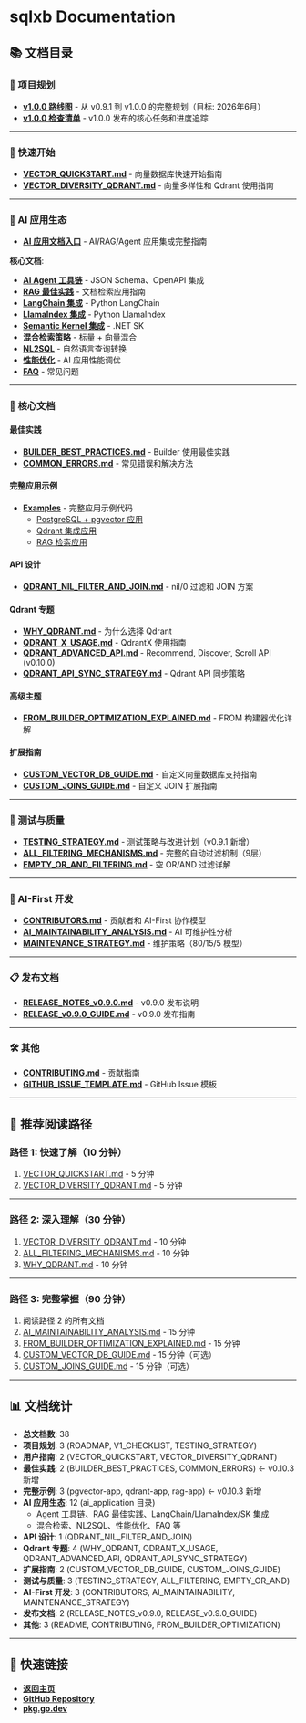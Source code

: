 # sqlxb Documentation

## 📚 文档目录

### 📅 项目规划

- **[v1.0.0 路线图](./ROADMAP_v1.0.0.md)** - 从 v0.9.1 到 v1.0.0 的完整规划（目标: 2026年6月）
- **[v1.0.0 检查清单](./V1_CHECKLIST.md)** - v1.0.0 发布的核心任务和进度追踪

---

### 🚀 快速开始

- **[VECTOR_QUICKSTART.md](./VECTOR_QUICKSTART.md)** - 向量数据库快速开始指南
- **[VECTOR_DIVERSITY_QDRANT.md](./VECTOR_DIVERSITY_QDRANT.md)** - 向量多样性和 Qdrant 使用指南

---

### 🤖 AI 应用生态

- **[AI 应用文档入口](./ai_application/README.md)** - AI/RAG/Agent 应用集成完整指南

**核心文档**:
- **[AI Agent 工具链](./ai_application/AGENT_TOOLKIT.md)** - JSON Schema、OpenAPI 集成
- **[RAG 最佳实践](./ai_application/RAG_BEST_PRACTICES.md)** - 文档检索应用指南
- **[LangChain 集成](./ai_application/LANGCHAIN_INTEGRATION.md)** - Python LangChain
- **[LlamaIndex 集成](./ai_application/LLAMAINDEX_INTEGRATION.md)** - Python LlamaIndex
- **[Semantic Kernel 集成](./ai_application/SEMANTIC_KERNEL_INTEGRATION.md)** - .NET SK
- **[混合检索策略](./ai_application/HYBRID_SEARCH.md)** - 标量 + 向量混合
- **[NL2SQL](./ai_application/NL2SQL.md)** - 自然语言查询转换
- **[性能优化](./ai_application/PERFORMANCE.md)** - AI 应用性能调优
- **[FAQ](./ai_application/FAQ.md)** - 常见问题

---

### 📖 核心文档

#### 最佳实践

- **[BUILDER_BEST_PRACTICES.md](./BUILDER_BEST_PRACTICES.md)** - Builder 使用最佳实践
- **[COMMON_ERRORS.md](./COMMON_ERRORS.md)** - 常见错误和解决方法

#### 完整应用示例

- **[Examples](../examples/README.md)** - 完整应用示例代码
  - [PostgreSQL + pgvector 应用](../examples/pgvector-app/)
  - [Qdrant 集成应用](../examples/qdrant-app/)
  - [RAG 检索应用](../examples/rag-app/)

#### API 设计

- **[QDRANT_NIL_FILTER_AND_JOIN.md](./QDRANT_NIL_FILTER_AND_JOIN.md)** - nil/0 过滤和 JOIN 方案

#### Qdrant 专题

- **[WHY_QDRANT.md](./WHY_QDRANT.md)** - 为什么选择 Qdrant
- **[QDRANT_X_USAGE.md](./QDRANT_X_USAGE.md)** - QdrantX 使用指南
- **[QDRANT_ADVANCED_API.md](./QDRANT_ADVANCED_API.md)** - Recommend, Discover, Scroll API (v0.10.0)
- **[QDRANT_API_SYNC_STRATEGY.md](./QDRANT_API_SYNC_STRATEGY.md)** - Qdrant API 同步策略

#### 高级主题

- **[FROM_BUILDER_OPTIMIZATION_EXPLAINED.md](./FROM_BUILDER_OPTIMIZATION_EXPLAINED.md)** - FROM 构建器优化详解

#### 扩展指南

- **[CUSTOM_VECTOR_DB_GUIDE.md](./CUSTOM_VECTOR_DB_GUIDE.md)** - 自定义向量数据库支持指南
- **[CUSTOM_JOINS_GUIDE.md](./CUSTOM_JOINS_GUIDE.md)** - 自定义 JOIN 扩展指南

---

### 🧪 测试与质量

- **[TESTING_STRATEGY.md](./TESTING_STRATEGY.md)** - 测试策略与改进计划（v0.9.1 新增）
- **[ALL_FILTERING_MECHANISMS.md](./ALL_FILTERING_MECHANISMS.md)** - 完整的自动过滤机制（9层）
- **[EMPTY_OR_AND_FILTERING.md](./EMPTY_OR_AND_FILTERING.md)** - 空 OR/AND 过滤详解

---

### 🤖 AI-First 开发

- **[CONTRIBUTORS.md](./CONTRIBUTORS.md)** - 贡献者和 AI-First 协作模型
- **[AI_MAINTAINABILITY_ANALYSIS.md](./AI_MAINTAINABILITY_ANALYSIS.md)** - AI 可维护性分析
- **[MAINTENANCE_STRATEGY.md](./MAINTENANCE_STRATEGY.md)** - 维护策略（80/15/5 模型）

---

### 📋 发布文档

- **[RELEASE_NOTES_v0.9.0.md](./RELEASE_NOTES_v0.9.0.md)** - v0.9.0 发布说明
- **[RELEASE_v0.9.0_GUIDE.md](./RELEASE_v0.9.0_GUIDE.md)** - v0.9.0 发布指南

---

### 🛠️ 其他

- **[CONTRIBUTING.md](./CONTRIBUTING.md)** - 贡献指南
- **[GITHUB_ISSUE_TEMPLATE.md](./GITHUB_ISSUE_TEMPLATE.md)** - GitHub Issue 模板

---

## 🎯 推荐阅读路径

### 路径 1: 快速了解（10 分钟）

1. [VECTOR_QUICKSTART.md](./VECTOR_QUICKSTART.md) - 5 分钟
2. [VECTOR_DIVERSITY_QDRANT.md](./VECTOR_DIVERSITY_QDRANT.md) - 5 分钟

---

### 路径 2: 深入理解（30 分钟）

1. [VECTOR_DIVERSITY_QDRANT.md](./VECTOR_DIVERSITY_QDRANT.md) - 10 分钟
2. [ALL_FILTERING_MECHANISMS.md](./ALL_FILTERING_MECHANISMS.md) - 10 分钟
3. [WHY_QDRANT.md](./WHY_QDRANT.md) - 10 分钟

---

### 路径 3: 完整掌握（90 分钟）

1. 阅读路径 2 的所有文档
2. [AI_MAINTAINABILITY_ANALYSIS.md](./AI_MAINTAINABILITY_ANALYSIS.md) - 15 分钟
3. [FROM_BUILDER_OPTIMIZATION_EXPLAINED.md](./FROM_BUILDER_OPTIMIZATION_EXPLAINED.md) - 15 分钟
4. [CUSTOM_VECTOR_DB_GUIDE.md](./CUSTOM_VECTOR_DB_GUIDE.md) - 15 分钟（可选）
5. [CUSTOM_JOINS_GUIDE.md](./CUSTOM_JOINS_GUIDE.md) - 15 分钟（可选）

---

## 📊 文档统计

- **总文档数**: 38
- **项目规划**: 3 (ROADMAP, V1_CHECKLIST, TESTING_STRATEGY)
- **用户指南**: 2 (VECTOR_QUICKSTART, VECTOR_DIVERSITY_QDRANT)
- **最佳实践**: 2 (BUILDER_BEST_PRACTICES, COMMON_ERRORS) ← v0.10.3 新增
- **完整示例**: 3 (pgvector-app, qdrant-app, rag-app) ← v0.10.3 新增
- **AI 应用生态**: 12 (ai_application 目录)
  - Agent 工具链、RAG 最佳实践、LangChain/LlamaIndex/SK 集成
  - 混合检索、NL2SQL、性能优化、FAQ 等
- **API 设计**: 1 (QDRANT_NIL_FILTER_AND_JOIN)
- **Qdrant 专题**: 4 (WHY_QDRANT, QDRANT_X_USAGE, QDRANT_ADVANCED_API, QDRANT_API_SYNC_STRATEGY)
- **扩展指南**: 2 (CUSTOM_VECTOR_DB_GUIDE, CUSTOM_JOINS_GUIDE)
- **测试与质量**: 3 (TESTING_STRATEGY, ALL_FILTERING, EMPTY_OR_AND)
- **AI-First 开发**: 3 (CONTRIBUTORS, AI_MAINTAINABILITY, MAINTENANCE_STRATEGY)
- **发布文档**: 2 (RELEASE_NOTES_v0.9.0, RELEASE_v0.9.0_GUIDE)
- **其他**: 3 (README, CONTRIBUTING, FROM_BUILDER_OPTIMIZATION)

---

## 🔗 快速链接

- **[返回主页](../README.md)**
- **[GitHub Repository](https://github.com/x-ream/sqlxb)**
- **[pkg.go.dev](https://pkg.go.dev/github.com/x-ream/sqlxb)**

